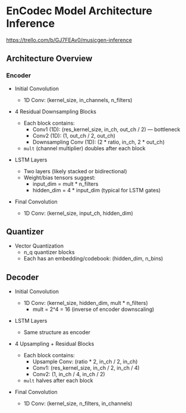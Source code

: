 # EnCodec Model Architecture Inference

https://trello.com/b/GJ7FEAv0/musicgen-inference

## Architecture Overview

### Encoder

- Initial Convolution  
  - 1D Conv: (kernel_size, in_channels, n_filters)

- 4 Residual Downsampling Blocks  
  - Each block contains:
    - Conv1 (1D): (res_kernel_size, in_ch, out_ch / 2) — bottleneck
    - Conv2 (1D): (1, out_ch / 2, out_ch)
    <!-- - Shortcut Conv (1D): (1, in_ch, out_ch) Replaced by Identity-->
    - Downsampling Conv (1D): (2 * ratio, in_ch, 2 * out_ch)  
  - `mult` (channel multiplier) doubles after each block

- LSTM Layers  
  - Two layers (likely stacked or bidirectional)  
  - Weight/bias tensors suggest:  
    - input_dim = mult * n_filters  
    - hidden_dim = 4 * input_dim (typical for LSTM gates)

- Final Convolution  
  - 1D Conv: (kernel_size, input_ch, hidden_dim)

## Quantizer

- Vector Quantization  
  - n_q quantizer blocks  
  - Each has an embedding/codebook: (hidden_dim, n_bins)

## Decoder

- Initial Convolution  
  - 1D Conv: (kernel_size, hidden_dim, mult * n_filters)  
    - mult = 2^4 = 16 (inverse of encoder downscaling)

- LSTM Layers  
  - Same structure as encoder

- 4 Upsampling + Residual Blocks  
  - Each block contains:
    - Upsample Conv: (ratio * 2, in_ch / 2, in_ch)
    - Conv1: (res_kernel_size, in_ch / 2, in_ch / 4)
    - Conv2: (1, in_ch / 4, in_ch / 2)
    <!-- - Shortcut Conv: (1, in_ch / 2, in_ch / 2) Replaced by Identity -->
  - `mult` halves after each block

- Final Convolution  
  - 1D Conv: (kernel_size, n_filters, in_channels)
